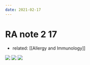 ```yaml
---
date: 2021-02-17
---
```


# RA note 2 17

- related: [[Allergy and Immunology]]

![](https://photos.thisispiggy.com/file/wikiFiles/20210217132912.png)
![](https://photos.thisispiggy.com/file/wikiFiles/20210217133845.png)
![](https://photos.thisispiggy.com/file/wikiFiles/20210217140602.png)
